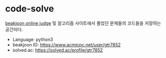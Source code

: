# code-solve
[beakjoon online judge](https://www.acmicpc.net) 및 알고리즘 사이트에서 풀었던 문제들의 코드들을 저장하는 공간이다.

* Language: python3
* beakjoon ID: https://www.acmicpc.net/user/gtr7852
* solved.ac: https://solved.ac/profile/gtr7852
